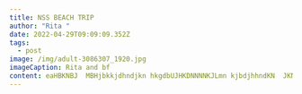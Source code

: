 ```yaml
---
title: NSS BEACH TRIP
author: "Rita "
date: 2022-04-29T09:09:09.352Z
tags:
  - post
image: /img/adult-3086307_1920.jpg
imageCaption: Rita and bf
content: eaHBKNBJ  MBHjbkkjdhndjkn hkgdbUJHKDNNNNKJLmn kjbdjhhndKN  JKNKNNK jbbbj
---
```


